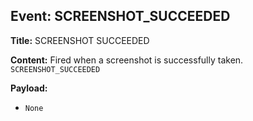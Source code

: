 ## Event: SCREENSHOT_SUCCEEDED

**Title:** SCREENSHOT SUCCEEDED

**Content:**
Fired when a screenshot is successfully taken.
`SCREENSHOT_SUCCEEDED`

**Payload:**
- `None`
